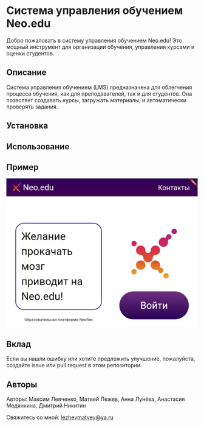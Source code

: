 # Система управления обучением Neo.edu

Добро пожаловать в систему управления обучением Neo.edu! Это мощный инструмент для организации обучения, управления курсами и оценки студентов.

## Описание

Система управления обучением (LMS) предназначена для облегчения процесса обучения, как для преподавателей, так и для студентов. Она позволяет создавать курсы, загружать материалы,  и автоматически проверять задания.


## Установка



## Использование



## Пример

![Пример работы программы](example.png)

## Вклад

Если вы нашли ошибку или хотите предложить улучшение, пожалуйста, создайте issue или pull request в этом репозитории.

## Авторы

Авторы: Максим Левченко, Матвей Лежев, Анна Лунёва, Анастасия Медянкина, Дмитрий Никитин

Свяжитесь со мной: [lezhevmatvey@ya.ru](mailto:lezhevmatvey@ya.ru)

